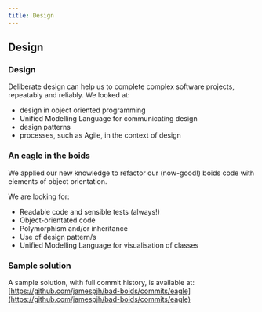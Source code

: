 ```yaml
---
title: Design
---
```


## Design

### Design

Deliberate design can help us to complete complex software projects, repeatably and reliably. We looked at: 

* design in object oriented programming
* Unified Modelling Language for communicating design
* design patterns
* processes, such as Agile, in the context of design

### An eagle in the boids

We applied our new knowledge to refactor our (now-good!) boids code with elements of object orientation.

We are looking for:

* Readable code and sensible tests (always!)
* Object-orientated code
* Polymorphism and/or inheritance
* Use of design pattern/s
* Unified Modelling Language for visualisation of classes

<!--
### Polymorphism and inheritance

Comment:

``` python

```
!-->

<!--
### Design patterns

Comment:

``` python

```
!-->

<!--
### Unified Modelling Language

Comment:

``` python

```
!-->

<!--
### Title

Comment:

``` python

```
!-->

### Sample solution

A sample solution, with full commit history, is available at: 
[https://github.com/jamespjh/bad-boids/commits/eagle](https://github.com/jamespjh/bad-boids/commits/eagle)

